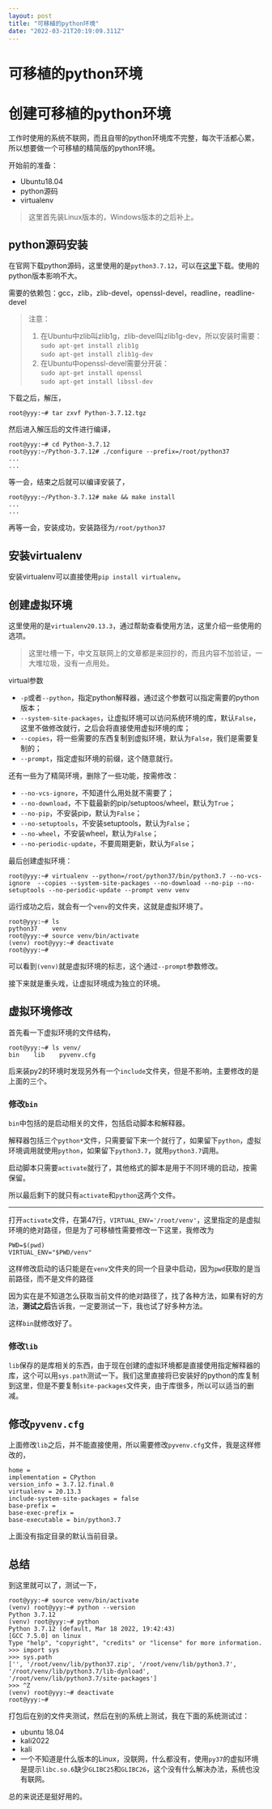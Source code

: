 ```yaml
---
layout: post
title: "可移植的python环境"
date: "2022-03-21T20:19:09.311Z"
---
```

可移植的python环境
============

创建可移植的python环境
==============

工作时使用的系统不联网，而且自带的python环境库不完整，每次干活都心累，所以想要做一个可移植的精简版的python环境。

开始前的准备：

*   Ubuntu18.04
*   python源码
*   virtualenv

> 这里首先装Linux版本的，Windows版本的之后补上。

python源码安装
----------

在官网下载python源码，这里使用的是`python3.7.12`，可以在[这里](https://www.python.org/ftp/python/3.7.12/Python-3.7.12.tgz)下载。使用的python版本影响不大。

需要的依赖包：gcc，zlib，zlib-devel，openssl-devel，readline，readline-devel

> 注意：
> 
> 1.  在Ubuntu中zlib叫zlib1g，zlib-devel叫zlib1g-dev，所以安装时需要：  
>     `sudo apt-get install zlib1g`  
>     `sudo apt-get install zlib1g-dev`
> 2.  在Ubuntu中openssl-devel需要分开装：  
>     `sudo apt-get install openssl`  
>     `sudo apt-get install libssl-dev`

下载之后，解压，

    root@yyy:~# tar zxvf Python-3.7.12.tgz
    

然后进入解压后的文件进行编译，

    root@yyy:~# cd Python-3.7.12
    root@yyy:~/Python-3.7.12# ./configure --prefix=/root/python37
    ...
    ...
    

等一会，结束之后就可以编译安装了，

    root@yyy:~/Python-3.7.12# make && make install
    ...
    ...
    

再等一会，安装成功，安装路径为`/root/python37`

安装virtualenv
------------

安装virtualenv可以直接使用`pip install virtualenv`。

创建虚拟环境
------

这里使用的是`virtualenv20.13.3`，通过帮助查看使用方法，这里介绍一些使用的选项。

> 这里吐槽一下，中文互联网上的文章都是来回抄的，而且内容不加验证，一大堆垃圾，没有一点用处。

virtual参数

*   `-p`或者`--python`，指定python解释器，通过这个参数可以指定需要的python版本；
*   `--system-site-packages`，让虚拟环境可以访问系统环境的库，默认`False`，这里不做修改就行，之后会将直接使用虚拟环境的库；
*   `--copies`，将一些需要的东西复制到虚拟环境，默认为`False`，我们是需要复制的；
*   `--prompt`，指定虚拟环境的前缀，这个随意就行。

还有一些为了精简环境，删除了一些功能，按需修改：

*   `--no-vcs-ignore`，不知道什么用处就不需要了；
*   `--no-download`，不下载最新的pip/setuptoos/wheel，默认为`True`；
*   `--no-pip`，不安装pip，默认为`False`；
*   `--no-setuptools`，不安装setuptools，默认为`False`；
*   `--no-wheel`，不安装wheel，默认为`False`；
*   `--no-periodic-update`，不要周期更新，默认为`False`；

最后创建虚拟环境：

    root@yyy:~# virtualenv --python=/root/python37/bin/python3.7 --no-vcs-ignore  --copies --system-site-packages --no-download --no-pip --no-setuptools --no-periodic-update --prompt venv venv
    

运行成功之后，就会有一个`venv`的文件夹，这就是虚拟环境了。

    root@yyy:~# ls
    python37    venv
    root@yyy:~# source venv/bin/activate
    (venv) root@yyy:~# deactivate
    root@yyy:~# 
    

可以看到`(venv)`就是虚拟环境的标志，这个通过`--prompt`参数修改。

接下来就是重头戏，让虚拟环境成为独立的环境。

虚拟环境修改
------

首先看一下虚拟环境的文件结构，

    root@yyy:~# ls venv/
    bin    lib    pyvenv.cfg
    

后来装py2的环境时发现另外有一个`include`文件夹，但是不影响，主要修改的是上面的三个。

### 修改`bin`

`bin`中包括的是启动相关的文件，包括启动脚本和解释器。

解释器包括三个`python*`文件，只需要留下来一个就行了，如果留下`python`，虚拟环境调用就使用`python`，如果留下`python3.7`，就用`python3.7`调用。

启动脚本只需要`activate`就行了，其他格式的脚本是用于不同环境的启动，按需保留。

所以最后剩下的就只有`activate`和`python`这两个文件。

* * *

打开`activate`文件，在第47行，`VIRTUAL_ENV='/root/venv'`，这里指定的是虚拟环境的绝对路径，但是为了可移植性需要修改一下这里，我修改为

    PWD=$(pwd)
    VIRTUAL_ENV="$PWD/venv"
    

这样修改启动的话只能是在`venv`文件夹的同一个目录中启动，因为`pwd`获取的是当前路径，而不是文件的路径

因为实在是不知道怎么获取当前文件的绝对路径了，找了各种方法，如果有好的方法，**测试之后**告诉我，一定要测试一下，我也试了好多种方法。

这样`bin`就修改好了。

### 修改`lib`

`lib`保存的是库相关的东西，由于现在创建的虚拟环境都是直接使用指定解释器的库，这个可以用`sys.path`测试一下。我们这里直接将已安装好的python的库复制到这里，但是不要复制`site-packages`文件夹，由于库很多，所以可以适当的删减。

修改`pyvenv.cfg`
--------------

上面修改`lib`之后，并不能直接使用，所以需要修改`pyvenv.cfg`文件，我是这样修改的，

    home = 
    implementation = CPython
    version_info = 3.7.12.final.0
    virtualenv = 20.13.3
    include-system-site-packages = false
    base-prefix = 
    base-exec-prefix = 
    base-executable = bin/python3.7
    

上面没有指定目录的默认当前目录。

总结
--

到这里就可以了，测试一下，

    root@yyy:~# source venv/bin/activate
    (venv) root@yyy:~# python --version
    Python 3.7.12
    (venv) root@yyy:~# python
    Python 3.7.12 (default, Mar 18 2022, 19:42:43)
    [GCC 7.5.0] on linux
    Type "help", "copyright", "credits" or "license" for more information.
    >>> import sys
    >>> sys.path
    ['', '/root/venv/lib/python37.zip', '/root/venv/lib/python3.7', '/root/venv/lib/python3.7/lib-dynload', '/root/venv/lib/python3.7/site-packages']
    >>> ^Z
    (venv) root@yyy:~# deactivate
    root@yyy:~# 
    

打包后在别的文件夹测试，然后在别的系统上测试，我在下面的系统测试过：

*   ubuntu 18.04
*   kali2022
*   kali
*   一个不知道是什么版本的Linux，没联网，什么都没有，使用`py37`的虚拟环境是提示`libc.so.6`缺少`GLIBC25`和`GLIBC26`，这个没有什么解决办法，系统也没有联网。

总的来说还是挺好用的。